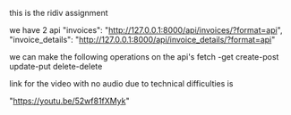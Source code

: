 this is the ridiv assignment 

we have 2 api 
    "invoices": "http://127.0.0.1:8000/api/invoices/?format=api",
    "invoice_details": "http://127.0.0.1:8000/api/invoice_details/?format=api"

we can make the following operations on the api's
fetch -get 
create-post
update-put
delete-delete 

link for the video with no audio due to technical difficulties is 

"https://youtu.be/52wf81fXMyk"
